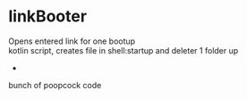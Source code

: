 # linkBooter
Opens entered link for one bootup                                                                                                          
kotlin script, creates file in shell:startup and deleter 1 folder up

-
bunch of poopcock code 